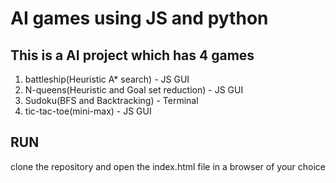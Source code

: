 # AI games using JS and python

## This is a AI project which has 4 games 
1) battleship(Heuristic A* search) - JS GUI
2) N-queens(Heuristic and Goal set reduction) - JS GUI
3) Sudoku(BFS and Backtracking) - Terminal 
4) tic-tac-toe(mini-max) - JS GUI

## RUN 
clone the repository and open the index.html file in a browser of your choice
